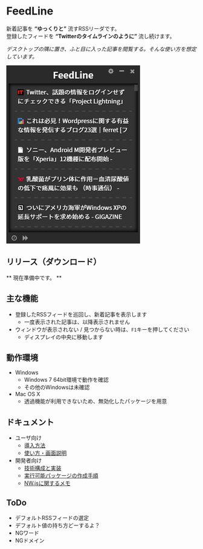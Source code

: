 # FeedLine

新着記事を **“ゆっくりと”** 流すRSSリーダです。  
登録したフィードを **“Twitterのタイムラインのように”** 流し続けます。  

 *デスクトップの隅に置き、ふと目に入った記事を閲覧する。そんな使い方を想定しています。* 

![スクリーンショット](./docs/img/ss_main.png)

## リリース（ダウンロード）

 ** 現在準備中です。 ** 

## 主な機能
- 登録したRSSフィードを巡回し、新着記事を表示します
	- 一度表示された記事は、以降表示されません
- ウィンドウが表示されない / 見つからない時は、```F1```キーを押してください
	- ディスプレイの中央に移動します

## 動作環境
- Windows
	- Windows 7 64bit環境で動作を確認
	- その他のWindowsは未確認
- Mac OS X
	- 透過機能が利用できないため、無効化したパッケージを用意

## ドキュメント
- ユーザ向け
	- [導入方法](./docs/install.md)
	- [使い方・画面説明](./docs/help.md)
- 開発者向け
	- [技術構成と実装](./docs/docs.md)
	- [実行可能パッケージの作成手順](./docs/package.md)
	- [NW.jsに関するメモ](./docs/nwjs.md)

## ToDo
- デフォルトRSSフィードの選定
- デフォルト値の持ち方どーするよ？
- NGワード
- NGドメイン
